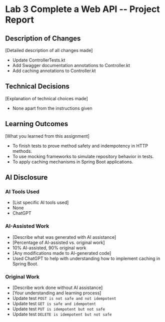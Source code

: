 # Lab 3 Complete a Web API -- Project Report

## Description of Changes
[Detailed description of all changes made]
- Update ControllerTests.kt
- Add Swagger documentation annotations to Controller.kt
- Add caching annotations to Controller.kt

## Technical Decisions
[Explanation of technical choices made]
- None apart from the instructions given

## Learning Outcomes
[What you learned from this assignment]
- To finish tests to prove method safety and indempotency in HTTP methods.
- To use mocking frameworks to simulate repository behavior in tests.
- To apply caching mechanisms in Spring Boot applications.

## AI Disclosure
### AI Tools Used
- [List specific AI tools used]
- None
- ChatGPT

### AI-Assisted Work
- [Describe what was generated with AI assistance]
- [Percentage of AI-assisted vs. original work]
- 10% AI-assisted, 90% original work
- [Any modifications made to AI-generated code]
- Used ChatGPT to help with understanding how to implement caching in Spring Boot.

### Original Work
- [Describe work done without AI assistance]
- [Your understanding and learning process]
- Update test `POST is not safe and not idempotent`
- Update test `GET is safe and idempotent`
- Update test `PUT is idempotent but not safe`
- Update test `DELETE is idempotent but not safe`

